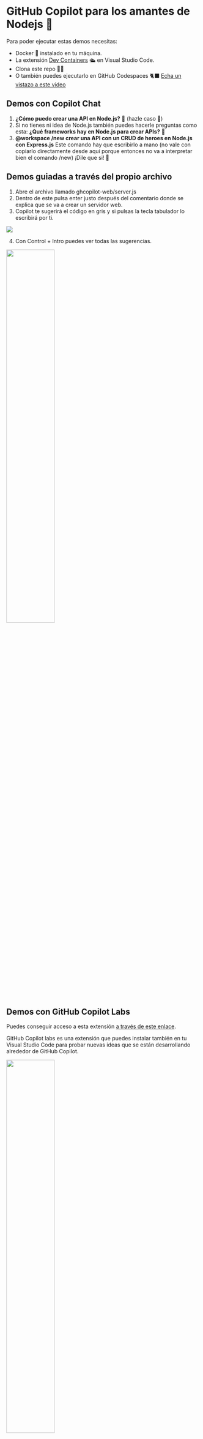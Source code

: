 # GitHub Copilot para los amantes de Nodejs 💚

Para poder ejecutar estas demos necesitas:

- Docker 🐋 instalado en tu máquina.
- La extensión [Dev Containers](https://marketplace.visualstudio.com/items?itemName=ms-vscode-remote.remote-containers) 🛳️ en Visual Studio Code.
- Clona este repo 👩‍💻
- O también puedes ejecutarlo en GitHub Codespaces 🐈‍⬛ [Echa un vistazo a este vídeo](https://www.youtube.com/watch?v=0qKG37C8sb8)

## Demos con Copilot Chat

1. **¿Cómo puedo crear una API en Node.js?** 🤔 (hazle caso 🫡)
2. Si no tienes ni idea de Node.js también puedes hacerle preguntas como esta: **¿Qué frameworks hay en Node.js para crear APIs?** 🤔
3. **@workspace /new crear una API con un CRUD de heroes en Node.js con Express.js**
Este comando hay que escribirlo a mano (no vale con copiarlo directamente desde aquí porque entonces no va a interpretar bien el comando /new) ¡Dile que si! 💍

## Demos guiadas a través del propio archivo

1. Abre el archivo llamado ghcopilot-web/server.js
2. Dentro de este pulsa enter justo después del comentario donde se explica que se va a crear un servidor web.
3. Copilot te sugerirá el código en gris y si pulsas la tecla tabulador lo escribirá por ti.

<img src="images/GH Copilot - Como ver la sugerencia en el propio archivo.png" />

4. Con Control + Intro puedes ver todas las sugerencias.

<img src="images/GH Copilot - Ver todas las sugerencias.png" width="50%">

## Demos con GitHub Copilot Labs

Puedes conseguir acceso a esta extensión [a través de este enlace](https://githubnext.com/projects/copilot-labs/). 

GitHub Copilot labs es una extensión que puedes instalar también en tu Visual Studio Code para probar nuevas ideas que se están desarrollando alrededor de GitHub Copilot.

<img src="images/GH Copilot Labs.png" width="50%">

En el directorio llamado labs tienes varios ejemplos que te van a permitir jugar con cada una de las secciones de esta extensión.

### Explicar código

Un ejemplo que puedes utilizar es labs/explain-code-demo.js. Solamente tienes que seleccionar la parte del código que quieres que te explique y hacer clic en el botón Explain Code de la extensión.

<img src="images/GH Copilot Labs - Explain code.png" />

### Language translation

Este mismo ejemplo puedes utilizarlo para que lo traduzca a otro lenguaje. Por ejemplo, puedes seleccionar de nuevo el código y elegir Python.

<img src="images/GH Copilot Labs - Translate code.png" />


### Brushes

Se trata de la botonera que tiene diferentes opciones preconstruídas:

<img src="images/GH Copilot Labs - Brushes.png" />

1. **READABLE**: Te permite convertir el código en un formato más legible.

Abre el archivo **labs/brushes-readable.js** y haz clic en el botón **READABLE**. Verás como te cambia el código.

2. **ADD TYPES**: Te permite añadir tipos a tu código.

Abre el archivo **labs/brushes-add-types.ts** y haz clic en el botón **ADD TYPES**. Verás como te añade los tipos.

3. **FIX BUGS**: Te permite arreglar los bugs que encuentre en tu código.

Abre el archivo llamado **labs/brushes-fix-bug.js** y selecciona desde la línea 30 a la 40. Ahora pulsa el botón **FIX BUGS** y verás como te arregla el código.

4. **DEBUG**: Te permite añadir console.log para debugar tu código.

Abre el archivo **labs/brushes-debug.js** y haz clic en el botón **DEBUG**. Verás como te añade los console.log.

5. **CLEANUP**: Te permite limpiar tu código.

Abre el archivo **labs/brushes-cleanup.js** y haz clic en el botón **CLEANUP**. Verás como te limpia el código.

6. **LIST STEPS**: Te permite listar los pasos que ha seguido para llegar a ese código.

Abre el archivo **labs/explain-code-demo.js**, selecciona todo el código y pulsa el botón. Comprobarás que te añade comentarios explicando el código.

7. **MAKE ROBUST**: Te permite hacer tu código más robusto.

8. **CHUNK**: Te permite dividir tu código en trozos más pequeños.

9. **DOCUMENT**: Te permite documentar tu código.

10. **CUSTOMIZE**: Te permite elegir el prompt.

Puedes decirle cosas como: Pon este código en una función, o pon este código en un bucle.

### Test generation

### Reescribir a través de la bombilla 💡

### Sugerencias de commits

Ahora puedes pedirle a GitHub Copilot que te sugiera un comentario para el commit que vas a hacer, en base a los cambios que has hecho en el código.

<img src="images/GH Copilot te ayuda con los mensajes de tus commits.png" />

[Más información sobre GitHub Copilot](https://github.com/features/copilot)